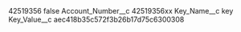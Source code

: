 <?xml version="1.0" encoding="UTF-8"?>
<CustomMetadata xmlns="http://soap.sforce.com/2006/04/metadata" xmlns:xsi="http://www.w3.org/2001/XMLSchema-instance" xmlns:xsd="http://www.w3.org/2001/XMLSchema">
    <label>42519356</label>
    <protected>false</protected>
    <values>
        <field>Account_Number__c</field>
        <value xsi:type="xsd:string">42519356xx</value>
    </values>
    <values>
        <field>Key_Name__c</field>
        <value xsi:type="xsd:string">key</value>
    </values>
    <values>
        <field>Key_Value__c</field>
        <value xsi:type="xsd:string">aec418b35c572f3b26b17d75c6300308</value>
    </values>
</CustomMetadata>
